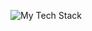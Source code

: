 <!-- My Stack -->
![My Tech Stack](https://github-readme-tech-stack.vercel.app/api/cards?lineCount=2&bg=%230D1117&badge=%23161B22&border=%2321262D&titleColor=%2358A6FF&line1=react%2Creact%2C61dbfb%3Bremix%2Cremix%2Cffffff%3Btypescript%2Ctypescript%2C3178c6%3Bjavascript%2Cjavascript%2Cf0db4f%3Bprisma%2Cprisma%2Cffffff%3Bexpress%2Cexpress%2Cffffff%3Bsocket.io%2Csocket.io%2Cffffff%3B&line2=tailwind+css%2Ctailwind%2C38bdf8%3Bshadcnui%2Cshadcnui%2Cffffff%3B)
